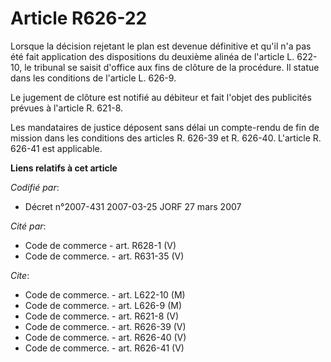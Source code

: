 # Article R626-22

Lorsque la décision rejetant le plan est devenue définitive et qu'il n'a pas été fait application des dispositions du
deuxième alinéa de l'article L. 622-10, le tribunal se saisit d'office aux fins de clôture de la procédure. Il statue dans
les conditions de l'article L. 626-9.

Le jugement de clôture est notifié au débiteur et fait l'objet des publicités prévues à l'article R. 621-8.

Les mandataires de justice déposent sans délai un compte-rendu de fin de mission dans les conditions des articles R. 626-39
et R. 626-40. L'article R. 626-41 est applicable.

**Liens relatifs à cet article**

_Codifié par_:

  - Décret n°2007-431 2007-03-25 JORF 27 mars 2007

_Cité par_:

  - Code de commerce - art. R628-1 (V)
  - Code de commerce. - art. R631-35 (V)

_Cite_:

  - Code de commerce. - art. L622-10 (M)
  - Code de commerce. - art. L626-9 (M)
  - Code de commerce. - art. R621-8 (V)
  - Code de commerce. - art. R626-39 (V)
  - Code de commerce. - art. R626-40 (V)
  - Code de commerce. - art. R626-41 (V)
